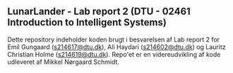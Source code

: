 ## LunarLander - Lab report 2 (DTU - 02461 Introduction to Intelligent Systems)
Dette repository indeholder koden brugt i besvarelsen af Lab report 2 for Emil Gungaard (s214617@dtu.dk), Ali Haydari (s214602@dtu.dk) og Lauritz Christian Holme (s214619@dtu.dk).
Repo'et er en videreudvikling af kode udleveret af Mikkel Nørgaard Schmidt.
